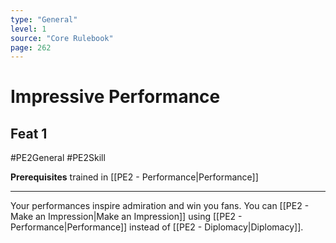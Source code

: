 ```yaml
---
type: "General"
level: 1
source: "Core Rulebook"
page: 262
---
```

# Impressive Performance
## Feat 1
#PE2General #PE2Skill 

**Prerequisites** trained in [[PE2 - Performance|Performance]]

---
Your performances inspire admiration and win you fans. You can [[PE2 - Make an Impression|Make an Impression]] using [[PE2 - Performance|Performance]] instead of [[PE2 - Diplomacy|Diplomacy]].